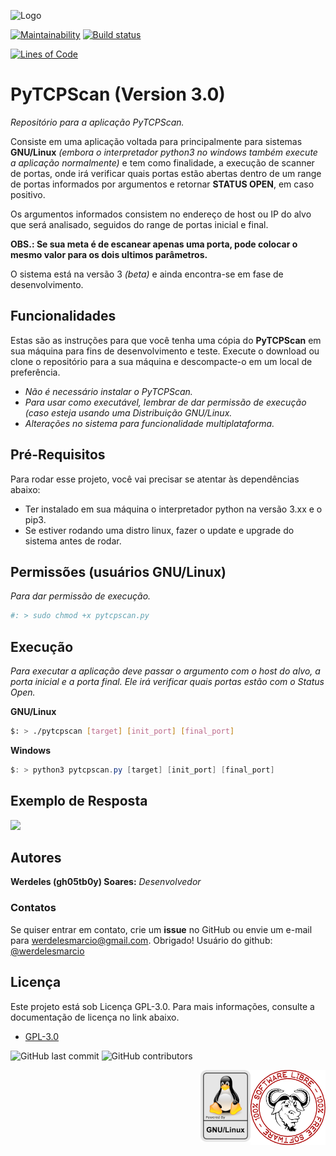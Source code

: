 
![Logo](https://i.ibb.co/S3WGFQk/Sem-t-tulo-removebg-preview.png)

[![Maintainability](https://api.codeclimate.com/v1/badges/bf596a2940ddf3183bab/maintainability)](https://codeclimate.com/github/werdelesmarcio/PyTCPScan3/maintainability) [![Build status](https://ci.appveyor.com/api/projects/status/050o62vq1v03wv4c?svg=true)](https://ci.appveyor.com/project/werdelesmarcio/pytcpscan3)  

[![Lines of Code](https://sonarcloud.io/api/project_badges/measure?project=werdelesmarcio_PyTCPScan3&metric=ncloc)](https://sonarcloud.io/summary/new_code?id=werdelesmarcio_PyTCPScan3)

# PyTCPScan (Version 3.0)
_Repositório para a aplicação PyTCPScan._

Consiste em uma aplicação voltada para principalmente para sistemas **GNU/Linux** _(embora o interpretador python3 no windows também execute a aplicação normalmente)_ e tem como finalidade, a execução de scanner de portas, onde irá verificar quais portas estão abertas dentro de um range de portas informados por argumentos e retornar **STATUS OPEN**, em caso positivo. 

Os argumentos informados consistem no endereço de host ou IP do alvo que será analisado, seguidos do range de portas inicial e final.

**OBS.: Se sua meta é de escanear apenas uma porta, pode colocar o mesmo valor para os dois ultimos parâmetros.**

O sistema está na versão 3 _(beta)_ e ainda encontra-se em fase de desenvolvimento.

## Funcionalidades
Estas são as instruções para que você tenha uma cópia do **PyTCPScan** em sua máquina para fins de desenvolvimento e teste.
Execute o download ou clone o repositório para a sua máquina e descompacte-o em um local de preferência.

- _Não é necessário instalar o PyTCPScan._
- _Para usar como executável, lembrar de dar permissão de execução (caso esteja usando uma Distribuição GNU/Linux._
- _Alterações no sistema para funcionalidade multiplataforma._

## Pré-Requisitos

Para rodar esse projeto, você vai precisar se atentar às dependências abaixo:

- Ter instalado em sua máquina o interpretador python na versão 3.xx e o pip3.
- Se estiver rodando uma distro linux, fazer o update e upgrade do sistema antes de rodar.


## Permissões (usuários GNU/Linux)

_Para dar permissão de execução._

```bash
#: > sudo chmod +x pytcpscan.py
```
    
## Execução

_Para executar a aplicação deve passar o argumento com o host do alvo, a porta inicial e a porta final. Ele irá verificar quais portas estão com o Status Open._

**GNU/Linux**
```bash
$: > ./pytcpscan [target] [init_port] [final_port]
```
**Windows**
```powershell
$: > python3 pytcpscan.py [target] [init_port] [final_port]
```

## Exemplo de Resposta
<img src="https://i.imgur.com/iI9ncVh.png">

## Autores
**Werdeles (gh05tb0y) Soares:** _Desenvolvedor_

### Contatos
Se quiser entrar em contato, crie um **issue** no GitHub ou envie um e-mail para werdelesmarcio@gmail.com. Obrigado!
Usuário do github: [@werdelesmarcio](https://github.com/werdelesmarcio) 

## Licença
Este projeto está sob Licença GPL-3.0. Para mais informações, consulte a documentação de licença no link abaixo.
* [GPL-3.0](https://choosealicense.com/licenses/gpl-3.0/)


<img alt="GitHub last commit" src="https://img.shields.io/github/last-commit/werdelesmarcio/PyTCPScan3?style=for-the-badge">   <img alt="GitHub contributors" src="https://img.shields.io/github/contributors/werdelesmarcio/PyTCPScan3?style=for-the-badge">


<img src = "https://github.com/werdelesmarcio/PyTCPScan2/blob/master/Images/SoftwareLivre.png?raw=true" width =120 align="Right">
<img src = "https://github.com/werdelesmarcio/PyTCPScan2/blob/master/Images/PoweredByLinux.png?raw=true" width =80 align="Right">
